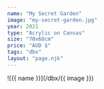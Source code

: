 ```yaml
---
name: "My Secret Garden"
image: "my-secret-garden.jpg"
year: 2021
type: "Acrylic on Canvas"
size: "70x60cm"
price: "AUD $"
tags: "dbx"
layout: "page.njk"
---
```

![{{ name }}](/dbx/{{ image }})
